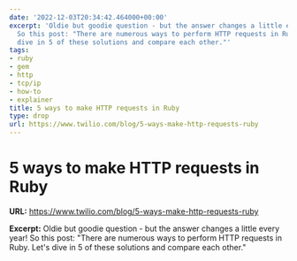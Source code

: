 ```yaml
---
date: '2022-12-03T20:34:42.464000+00:00'
excerpt: 'Oldie but goodie question - but the answer changes a little every year!
  So this post: "There are numerous ways to perform HTTP requests in Ruby. Let''s
  dive in 5 of these solutions and compare each other."'
tags:
- ruby
- gem
- http
- tcp/ip
- how-to
- explainer
title: 5 ways to make HTTP requests in Ruby
type: drop
url: https://www.twilio.com/blog/5-ways-make-http-requests-ruby
---
```


# 5 ways to make HTTP requests in Ruby

**URL:** https://www.twilio.com/blog/5-ways-make-http-requests-ruby

**Excerpt:** Oldie but goodie question - but the answer changes a little every year! So this post: "There are numerous ways to perform HTTP requests in Ruby. Let's dive in 5 of these solutions and compare each other."
